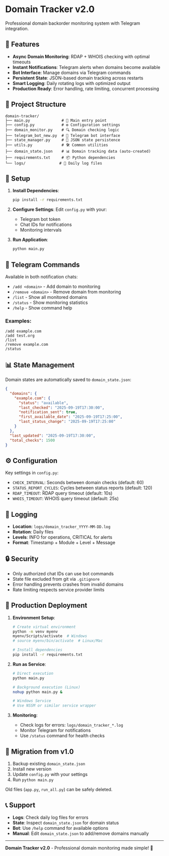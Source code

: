 # Domain Tracker v2.0

Professional domain backorder monitoring system with Telegram integration.

## 🚀 Features

- **Async Domain Monitoring**: RDAP + WHOIS checking with optimal timeouts
- **Instant Notifications**: Telegram alerts when domains become available
- **Bot Interface**: Manage domains via Telegram commands
- **Persistent State**: JSON-based domain tracking across restarts
- **Smart Logging**: Daily rotating logs with optimized output
- **Production Ready**: Error handling, rate limiting, concurrent processing

## 📁 Project Structure

```
domain-tracker/
├── main.py              # 🚀 Main entry point
├── config.py            # ⚙️ Configuration settings
├── domain_monitor.py    # 🔍 Domain checking logic
├── telegram_bot_new.py  # 🤖 Telegram bot interface
├── state_manager.py     # 💾 JSON state persistence
├── utils.py             # 🛠️ Common utilities
├── domain_state.json    # 📊 Domain tracking data (auto-created)
├── requirements.txt     # 📦 Python dependencies
└── logs/               # 📝 Daily log files
```

## 🔧 Setup

1. **Install Dependencies**:

   ```bash
   pip install -r requirements.txt
   ```

2. **Configure Settings**:
   Edit `config.py` with your:

   - Telegram bot token
   - Chat IDs for notifications
   - Monitoring intervals

3. **Run Application**:
   ```bash
   python main.py
   ```

## 🤖 Telegram Commands

Available in both notification chats:

- `/add <domain>` - Add domain to monitoring
- `/remove <domain>` - Remove domain from monitoring
- `/list` - Show all monitored domains
- `/status` - Show monitoring statistics
- `/help` - Show command help

### Examples:

```
/add example.com
/add test.org
/list
/remove example.com
/status
```

## 📊 State Management

Domain states are automatically saved to `domain_state.json`:

```json
{
  "domains": {
    "example.com": {
      "status": "available",
      "last_checked": "2025-09-19T17:30:00",
      "notification_sent": true,
      "first_available_date": "2025-09-19T17:25:00",
      "last_status_change": "2025-09-19T17:25:00"
    }
  },
  "last_updated": "2025-09-19T17:30:00",
  "total_checks": 1500
}
```

## ⚙️ Configuration

Key settings in `config.py`:

- `CHECK_INTERVAL`: Seconds between domain checks (default: 60)
- `STATUS_REPORT_CYCLES`: Cycles between status reports (default: 120)
- `RDAP_TIMEOUT`: RDAP query timeout (default: 10s)
- `WHOIS_TIMEOUT`: WHOIS query timeout (default: 25s)

## 📝 Logging

- **Location**: `logs/domain_tracker_YYYY-MM-DD.log`
- **Rotation**: Daily files
- **Levels**: INFO for operations, CRITICAL for alerts
- **Format**: Timestamp + Module + Level + Message

## 🔒 Security

- Only authorized chat IDs can use bot commands
- State file excluded from git via `.gitignore`
- Error handling prevents crashes from invalid domains
- Rate limiting respects service provider limits

## 🚀 Production Deployment

1. **Environment Setup**:

   ```bash
   # Create virtual environment
   python -m venv myenv
   myenv/Scripts/activate  # Windows
   # source myenv/bin/activate  # Linux/Mac

   # Install dependencies
   pip install -r requirements.txt
   ```

2. **Run as Service**:

   ```bash
   # Direct execution
   python main.py

   # Background execution (Linux)
   nohup python main.py &

   # Windows Service
   # Use NSSM or similar service wrapper
   ```

3. **Monitoring**:
   - Check logs for errors: `logs/domain_tracker_*.log`
   - Monitor Telegram for notifications
   - Use `/status` command for health checks

## 🔄 Migration from v1.0

1. Backup existing `domain_state.json`
2. Install new version
3. Update `config.py` with your settings
4. Run `python main.py`

Old files (`app.py`, `run_all.py`) can be safely deleted.

## 📞 Support

- **Logs**: Check daily log files for errors
- **State**: Inspect `domain_state.json` for domain status
- **Bot**: Use `/help` command for available options
- **Manual**: Edit `domain_state.json` to add/remove domains manually

---

**Domain Tracker v2.0** - Professional domain monitoring made simple! 🎯
